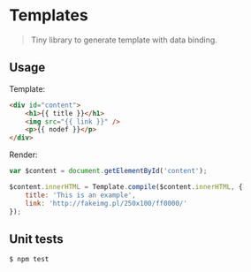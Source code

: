 # Templates

> Tiny library to generate template with data binding.

## Usage

Template:

```html
<div id="content">
    <h1>{{ title }}</h1>
    <img src="{{ link }}" />
    <p>{{ nodef }}</p>
</div>
```

Render:

```js
var $content = document.getElementById('content');

$content.innerHTML = Template.compile($content.innerHTML, {
    title: 'This is an example',
    link: 'http://fakeimg.pl/250x100/ff0000/'
});
```

## Unit tests

```
$ npm test
```

